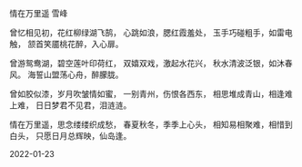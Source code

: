 情在万里遥
雪峰

曾忆相见初，花红柳绿湖飞鹄，
心跳如浪，腮红霞羞处，
玉手巧碰粗手，如雷电触，
颔首笑靥桃花醉，入心扉。

曾游鸳鸯湖，碧空莲叶印荷红，
双嬉双戏，激起水花兴，
秋水清波泛银，如沐春风。
海誓山盟荡心舟，醉朦胧。

曾如胶似漆，岁月吹皱情如蜜，
一别青州，伤恨各西东，
相思堆成青山，相逢难上难，
日日梦君不见君，泪涟涟。

情在万里遥，思念缕缕织成愁，
春夏秋冬，季季上心头，
相知易相聚难，相惜到白头，
只愿日月总辉映，仙岛逢。

2022-01-23



